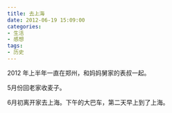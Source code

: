 ```yaml
---
title: 去上海
date: 2012-06-19 15:09:00
categories:
- 生活
- 感想
tags:
- 历史
---
```


2012 年上半年一直在郑州，和妈妈舅家的表叔一起。

5月份回老家收麦子。

6月初离开家去上海。下午的大巴车，第二天早上到了上海。